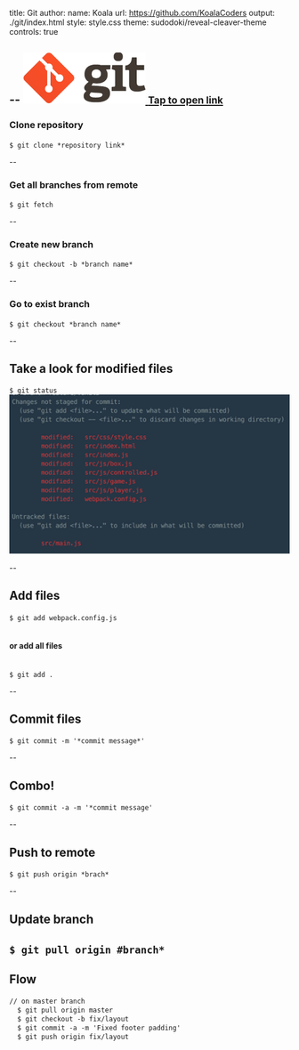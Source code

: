 title: Git
author:
  name: Koala
  url: https://github.com/KoalaCoders
output: ./git/index.html
style: style.css
theme: sudodoki/reveal-cleaver-theme
controls: true


--
<a class="gitLink image" href="https://git-scm.com/book/en/v2/Getting-Started-Installing-Git">
  <img class="gitImage image" src="./git.png">
  <small>Tap to open link</small>
</a>
--

### Clone repository
`$ git clone *repository link*`


--

### Get all branches from remote
`$ git fetch`

--

### Create new branch

`$ git checkout -b *branch name*`

--
### Go to exist branch

`$ git checkout *branch name*`

--

## Take a look for modified files

`$ git status`
<img class="image" src="./status.png">

--
## Add files
`$ git add webpack.config.js`
<br>
<br>
<br>
**or add all files**
<br>
<br>
<br>
`$ git add .`

--

## Commit files
`$ git commit -m '*commit message*'`

--
## Combo!
`$ git commit -a -m '*commit message'`

--
## Push to remote

`$ git push origin *brach*`

--
## Update branch
`$ git pull origin #branch*`
--
## Flow
```
// on master branch
  $ git pull origin master
  $ git checkout -b fix/layout
  $ git commit -a -m 'Fixed footer padding'
  $ git push origin fix/layout
```
